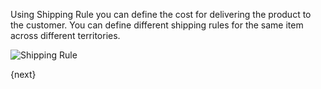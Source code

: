 Using Shipping Rule you can define the cost for delivering the product to the customer.
You can define different shipping rules for the same item across different territories.

<img class="screenshot" alt="Shipping Rule" src="/assets/manual_erpnext_com/img/selling/shipping-rule.png">

{next}